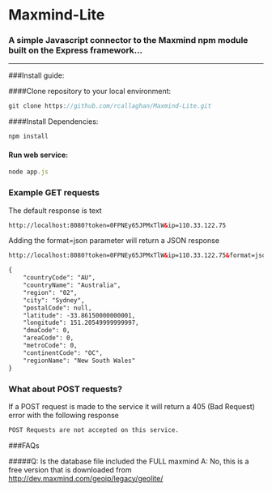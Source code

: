 # Maxmind-Lite
### A simple Javascript connector to the  Maxmind npm module built on the Express framework...

---

###Install guide:

####Clone repository to your local environment:
```js
git clone https://github.com/rcallaghan/Maxmind-Lite.git
```
####Install  Dependencies:

```js
npm install
```

#### Run web service:

```js
node app.js
```

### Example GET requests

The default response is text

```html
http://localhost:8080?token=0FPNEy65JPMxTlW&ip=110.33.122.75
```

Adding the format=json parameter will return a JSON response

```html
http://localhost:8080?token=0FPNEy65JPMxTlW&ip=110.33.122.75&format=json
```
```html
{
    "countryCode": "AU",
    "countryName": "Australia",
    "region": "02",
    "city": "Sydney",
    "postalCode": null,
    "latitude": -33.86150000000001,
    "longitude": 151.20549999999997,
    "dmaCode": 0,
    "areaCode": 0,
    "metroCode": 0,
    "continentCode": "OC",
    "regionName": "New South Wales"
}
```

### What about POST requests?

If a POST request is made to the service it will return a 405 (Bad Request) error with the following response

```html
POST Requests are not accepted on this service.
```

###FAQs

#####Q: Is the database file included the FULL maxmind 
A: No, this is a free version that is downloaded from http://dev.maxmind.com/geoip/legacy/geolite/
